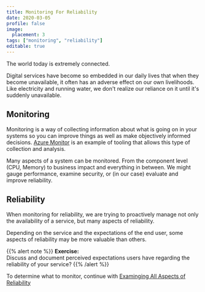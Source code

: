 ```yaml
---
title: Monitoring For Reliability
date: 2020-03-05
profile: false
image:
  placement: 3
tags: ["monitoring", "reliability"]
editable: true
---
```


The world today is extremely connected.

Digital services have become so embedded in our daily lives that when they become unavailable, it often has an adverse effect on our own livelihoods. Like electricity and running water, we don't realize our reliance on it until it's suddenly unavailable.

## Monitoring

Monitoring is a way of collecting information about what is going on in your systems so you can improve things as well as make objectively informed decisions. [Azure Monitor](https://www.jhand.dev/35) is an example of tooling that allows this type of collection and analysis.  

Many aspects of a system can be monitored. From the component level (CPU, Memory) to business impact and everything in between. We might gauge performance, examine security, or (in our case) evaluate and improve reliability.

## Reliability

When monitoring for reliability, we are trying to proactively manage not only the availability of a service, but many aspects of reliability.

Depending on the service and the expectations of the end user, some aspects of reliability may be more valuable than others.

{{% alert note %}}
**Exercise:** <br /> Discuss and document perceived expectations users have regarding the reliability of your service?
{{% /alert %}}

To determine what to monitor, continue with  [Examinging All Aspects of Reliability](/post/examining-all-aspects-of-reliability/)